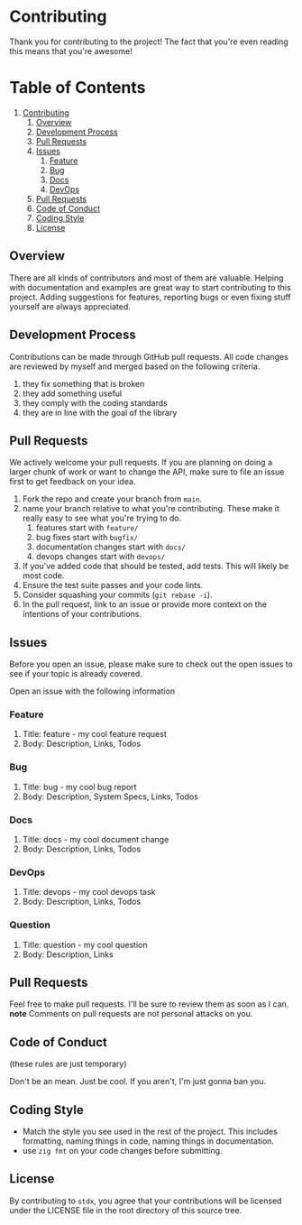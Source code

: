 # Contributing

Thank you for contributing to the project! The fact that you're even reading this means that you're awesome!

# Table of Contents

1. [Contributing](#contributing)
   1. [Overview](#overview)
   2. [Development Process](#development-process)
   3. [Pull Requests](#pull-requests)
   4. [Issues](#issues)
      1. [Feature](#feature)
      2. [Bug](#bug)
      3. [Docs](#docs)
      4. [DevOps](#devops)
   5. [Pull Requests](#pull-requests)
   6. [Code of Conduct](#code-of-conduct)
   7. [Coding Style](#coding-style)
   8. [License](#license)

## Overview

There are all kinds of contributors and most of them are valuable. Helping with documentation and examples are great way to start contributing to this project. Adding suggestions for features, reporting bugs or even fixing stuff yourself are always appreciated.

## Development Process

Contributions can be made through GitHub pull requests. All code changes are reviewed by myself and merged based on the following criteria.

1. they fix something that is broken
1. they add something useful
1. they comply with the coding standards
1. they are in line with the goal of the library

## Pull Requests

We actively welcome your pull requests. If you are planning on doing a larger
chunk of work or want to change the API, make sure to file an
issue first to get feedback on your idea.

1. Fork the repo and create your branch from `main`.
2. name your branch relative to what you're contributing. These make it really easy to see what you're trying to do.
   1. features start with `feature/`
   1. bug fixes start with `bugfix/`
   1. documentation changes start with `docs/`
   1. devops changes start with `devops/`
3. If you've added code that should be tested, add tests. This will likely be most code.
4. Ensure the test suite passes and your code lints.
5. Consider squashing your commits (`git rebase -i`).
6. In the pull request, link to an issue or provide more context on the intentions of your contributions.

## Issues

Before you open an issue, please make sure to check out the open issues to see if your topic is already covered.

Open an issue with the following information

 <!-- TODO: Add issue templates to make this easier -->

### Feature

1. Title: feature - my cool feature request
2. Body: Description, Links, Todos

### Bug

1. Title: bug - my cool bug report
2. Body: Description, System Specs, Links, Todos

### Docs

1. Title: docs - my cool document change
2. Body: Description, Links, Todos

### DevOps

1. Title: devops - my cool devops task
2. Body: Description, Links, Todos

### Question

1. Title: question - my cool question
2. Body: Description, Links

## Pull Requests

Feel free to make pull requests. I'll be sure to review them as soon as I can. **note** Comments on pull requests are not personal attacks on you.

## Code of Conduct

(these rules are just temporary)

Don't be an mean. Just be cool. If you aren't, I'm just gonna ban you.

## Coding Style

- Match the style you see used in the rest of the project. This includes formatting, naming things in code, naming things in documentation.
- use `zig fmt` on your code changes before submitting.

## License

By contributing to `stdx`, you agree that your contributions will be licensed under the LICENSE file in the root directory of this source tree.
